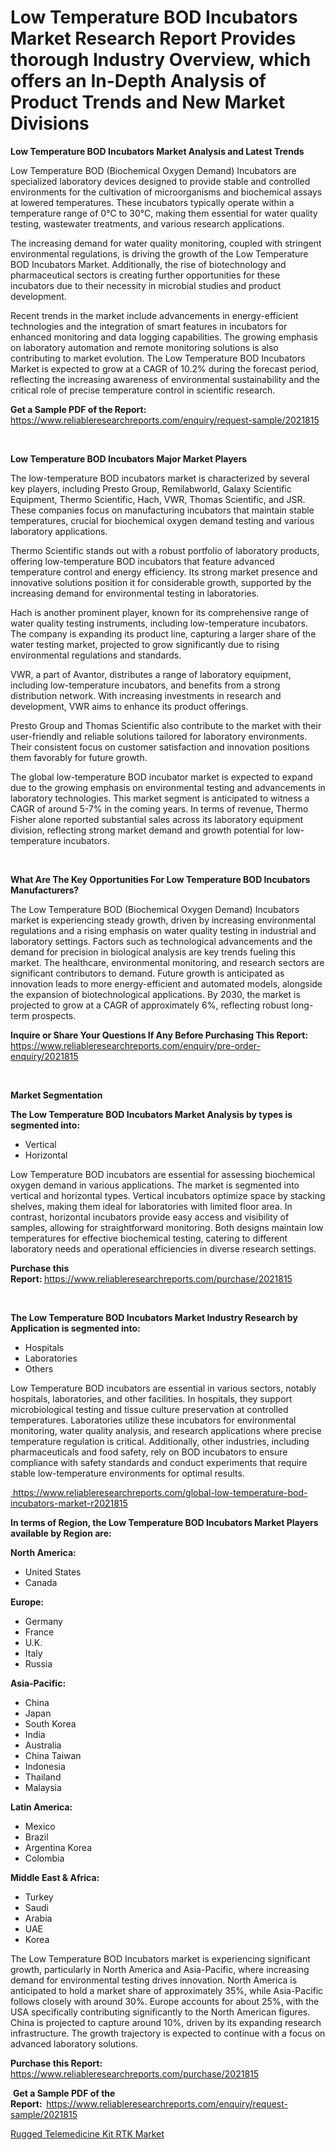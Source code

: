 <p><h1>Low Temperature BOD Incubators Market Research Report Provides thorough Industry Overview, which offers an In-Depth Analysis of Product Trends and New Market Divisions</h1></p><p><strong>Low Temperature BOD Incubators Market Analysis and Latest Trends</strong></p>
<p><p>Low Temperature BOD (Biochemical Oxygen Demand) Incubators are specialized laboratory devices designed to provide stable and controlled environments for the cultivation of microorganisms and biochemical assays at lowered temperatures. These incubators typically operate within a temperature range of 0°C to 30°C, making them essential for water quality testing, wastewater treatments, and various research applications. </p><p>The increasing demand for water quality monitoring, coupled with stringent environmental regulations, is driving the growth of the Low Temperature BOD Incubators Market. Additionally, the rise of biotechnology and pharmaceutical sectors is creating further opportunities for these incubators due to their necessity in microbial studies and product development.</p><p>Recent trends in the market include advancements in energy-efficient technologies and the integration of smart features in incubators for enhanced monitoring and data logging capabilities. The growing emphasis on laboratory automation and remote monitoring solutions is also contributing to market evolution. The Low Temperature BOD Incubators Market is expected to grow at a CAGR of 10.2% during the forecast period, reflecting the increasing awareness of environmental sustainability and the critical role of precise temperature control in scientific research.</p></p>
<p><strong>Get a Sample PDF of the Report:&nbsp;</strong> <a href="https://www.reliableresearchreports.com/enquiry/request-sample/2021815?utm_campaign=3077&utm_medium=2&utm_source=Github&utm_content=ia&utm_term=29032025&utm_id=low-temperature-bod-incubators">https://www.reliableresearchreports.com/enquiry/request-sample/2021815</a></p>
<p>&nbsp;</p>
<p><strong>Low Temperature BOD Incubators Major Market Players</strong></p>
<p><p>The low-temperature BOD incubators market is characterized by several key players, including Presto Group, Remilabworld, Galaxy Scientific Equipment, Thermo Scientific, Hach, VWR, Thomas Scientific, and JSR. These companies focus on manufacturing incubators that maintain stable temperatures, crucial for biochemical oxygen demand testing and various laboratory applications.</p><p>Thermo Scientific stands out with a robust portfolio of laboratory products, offering low-temperature BOD incubators that feature advanced temperature control and energy efficiency. Its strong market presence and innovative solutions position it for considerable growth, supported by the increasing demand for environmental testing in laboratories.</p><p>Hach is another prominent player, known for its comprehensive range of water quality testing instruments, including low-temperature incubators. The company is expanding its product line, capturing a larger share of the water testing market, projected to grow significantly due to rising environmental regulations and standards.</p><p>VWR, a part of Avantor, distributes a range of laboratory equipment, including low-temperature incubators, and benefits from a strong distribution network. With increasing investments in research and development, VWR aims to enhance its product offerings.</p><p>Presto Group and Thomas Scientific also contribute to the market with their user-friendly and reliable solutions tailored for laboratory environments. Their consistent focus on customer satisfaction and innovation positions them favorably for future growth.</p><p>The global low-temperature BOD incubator market is expected to expand due to the growing emphasis on environmental testing and advancements in laboratory technologies. This market segment is anticipated to witness a CAGR of around 5-7% in the coming years. In terms of revenue, Thermo Fisher alone reported substantial sales across its laboratory equipment division, reflecting strong market demand and growth potential for low-temperature incubators.</p></p>
<p>&nbsp;</p>
<p><strong>What Are The Key Opportunities For Low Temperature BOD Incubators Manufacturers?</strong></p>
<p><p>The Low Temperature BOD (Biochemical Oxygen Demand) Incubators market is experiencing steady growth, driven by increasing environmental regulations and a rising emphasis on water quality testing in industrial and laboratory settings. Factors such as technological advancements and the demand for precision in biological analysis are key trends fueling this market. The healthcare, environmental monitoring, and research sectors are significant contributors to demand. Future growth is anticipated as innovation leads to more energy-efficient and automated models, alongside the expansion of biotechnological applications. By 2030, the market is projected to grow at a CAGR of approximately 6%, reflecting robust long-term prospects.</p></p>
<p><strong>Inquire or Share Your Questions If Any Before Purchasing This Report:</strong> <a href="https://www.reliableresearchreports.com/enquiry/pre-order-enquiry/2021815?utm_campaign=3077&utm_medium=2&utm_source=Github&utm_content=ia&utm_term=29032025&utm_id=low-temperature-bod-incubators">https://www.reliableresearchreports.com/enquiry/pre-order-enquiry/2021815</a></p>
<p>&nbsp;</p>
<p><strong>Market Segmentation</strong></p>
<p><strong>The Low Temperature BOD Incubators Market Analysis by types is segmented into:</strong></p>
<p><ul><li>Vertical</li><li>Horizontal</li></ul></p>
<p><p>Low Temperature BOD incubators are essential for assessing biochemical oxygen demand in various applications. The market is segmented into vertical and horizontal types. Vertical incubators optimize space by stacking shelves, making them ideal for laboratories with limited floor area. In contrast, horizontal incubators provide easy access and visibility of samples, allowing for straightforward monitoring. Both designs maintain low temperatures for effective biochemical testing, catering to different laboratory needs and operational efficiencies in diverse research settings.</p></p>
<p><strong>Purchase this Report:&nbsp;</strong><a href="https://www.reliableresearchreports.com/purchase/2021815?utm_campaign=3077&utm_medium=2&utm_source=Github&utm_content=ia&utm_term=29032025&utm_id=low-temperature-bod-incubators">https://www.reliableresearchreports.com/purchase/2021815</a></p>
<p>&nbsp;</p>
<p><strong>The Low Temperature BOD Incubators Market Industry Research by Application is segmented into:</strong></p>
<p><ul><li>Hospitals</li><li>Laboratories</li><li>Others</li></ul></p>
<p><p>Low Temperature BOD incubators are essential in various sectors, notably hospitals, laboratories, and other facilities. In hospitals, they support microbiological testing and tissue culture preservation at controlled temperatures. Laboratories utilize these incubators for environmental monitoring, water quality analysis, and research applications where precise temperature regulation is critical. Additionally, other industries, including pharmaceuticals and food safety, rely on BOD incubators to ensure compliance with safety standards and conduct experiments that require stable low-temperature environments for optimal results.</p></p>
<p><a href="https://www.reliableresearchreports.com/global-low-temperature-bod-incubators-market-r2021815?utm_campaign=3077&utm_medium=2&utm_source=Github&utm_content=ia&utm_term=29032025&utm_id=low-temperature-bod-incubators">&nbsp;https://www.reliableresearchreports.com/global-low-temperature-bod-incubators-market-r2021815</a></p>
<p><strong>In terms of Region, the Low Temperature BOD Incubators Market Players available by Region are:</strong></p>
<p>
    <p> <strong> North America: </strong>
        <ul>
            <li>United States</li>
            <li>Canada</li>
        </ul>
        </p> 
    <p> <strong> Europe: </strong>
        <ul>
            <li>Germany</li>
            <li>France</li>
            <li>U.K.</li>
            <li>Italy</li>
            <li>Russia</li>
        </ul>
        </p> 
    <p> <strong> Asia-Pacific: </strong>
        <ul>
            <li>China</li>
            <li>Japan</li>
            <li>South Korea</li>
            <li>India</li>
            <li>Australia</li>
            <li>China Taiwan</li>
            <li>Indonesia</li>
            <li>Thailand</li>
            <li>Malaysia</li>
        </ul>
        </p> 
    <p> <strong> Latin America: </strong>
        <ul>
            <li>Mexico</li>
            <li>Brazil</li>
            <li>Argentina Korea</li>
            <li>Colombia</li>
        </ul>
        </p> 
    <p> <strong> Middle East & Africa: </strong>
        <ul>
            <li>Turkey</li>
            <li>Saudi</li>
            <li>Arabia</li>
            <li>UAE</li>
            <li>Korea</li>
        </ul>
    </p>
    </p>
<p><p>The Low Temperature BOD Incubators market is experiencing significant growth, particularly in North America and Asia-Pacific, where increasing demand for environmental testing drives innovation. North America is anticipated to hold a market share of approximately 35%, while Asia-Pacific follows closely with around 30%. Europe accounts for about 25%, with the USA specifically contributing significantly to the North American figures. China is projected to capture around 10%, driven by its expanding research infrastructure. The growth trajectory is expected to continue with a focus on advanced laboratory solutions.</p></p>
<p><strong>Purchase this Report: </strong><a href="https://www.reliableresearchreports.com/purchase/2021815?utm_campaign=3077&utm_medium=2&utm_source=Github&utm_content=ia&utm_term=29032025&utm_id=low-temperature-bod-incubators">https://www.reliableresearchreports.com/purchase/2021815</a></p>
<p>&nbsp;<strong>Get a Sample PDF of the Report:&nbsp;&nbsp;</strong><a href="https://www.reliableresearchreports.com/enquiry/request-sample/2021815?utm_campaign=3077&utm_medium=2&utm_source=Github&utm_content=ia&utm_term=29032025&utm_id=low-temperature-bod-incubators">https://www.reliableresearchreports.com/enquiry/request-sample/2021815</a></p>
<p><strong></strong></p>
<p><p><a href="https://github.com/lynlynyusay/Market-Research-Report-List-1/blob/main/rugged-telemedicine-kit-rtk-market.md?utm_campaign=3077&utm_medium=2&utm_source=Github&utm_content=ia&utm_term=29032025&utm_id=low-temperature-bod-incubators">Rugged Telemedicine Kit RTK Market</a></p></p>